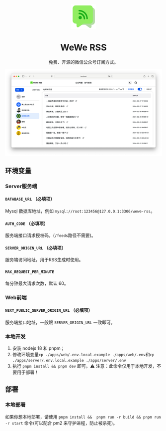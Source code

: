 <div align="center">
<img src="./assets/logo.png" width="80" alt="预览"/>

<h1 align="center">WeWe RSS</h1>

免费、开源的微信公众号订阅方式。


![主界面](./assets/preview1.png)

</div>

## 环境变量

### Server服务端

#### `DATABASE_URL` （必填项）
Mysql 数据库地址，例如 `mysql://root:123456@127.0.0.1:3306/wewe-rss`。

#### `AUTH_CODE` （必填项）

服务端接口请求授权码，(`/feeds`路径不需要)。


#### `SERVER_ORIGIN_URL` （必填项）
服务端访问地址，用于RSS生成时使用。

#### `MAX_REQUEST_PER_MINUTE`
每分钟最大请求次数，默认 60。

### Web前端

#### `NEXT_PUBLIC_SERVER_ORIGIN_URL` （必填项）
服务端接口地址，一般跟 `SERVER_ORIGIN_URL` 一致即可。

### 本地开发


1. 安装 nodejs 18 和 pnpm；
2. 修改环境变量`cp ./apps/web/.env.local.example ./apps/web/.env`和`cp ./apps/server/.env.local.example ./apps/server/.env`
3. 执行 `pnpm install && pnpm dev` 即可。⚠️ 注意：此命令仅用于本地开发，不要用于部署！

## 部署

### 本地部署

如果你想本地部署，请使用 `pnpm install &&  pnpm run -r build && pnpm run -r start` 命令(可以配合 pm2 来守护进程，防止被杀死)。

